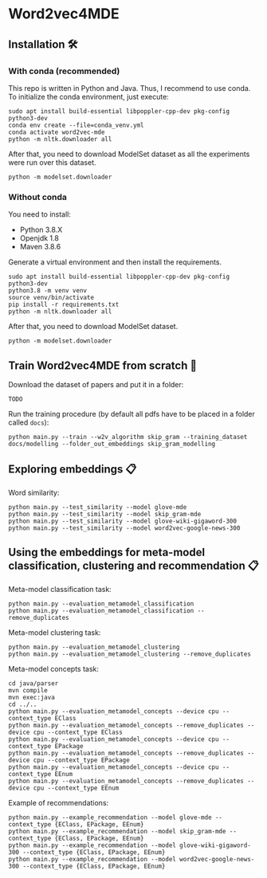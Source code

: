 # Word2vec4MDE

## Installation 🛠

### With conda (recommended)

This repo is written in Python and Java. Thus, I recommend to use conda. To initialize the conda environment,
just execute:
```shell
sudo apt install build-essential libpoppler-cpp-dev pkg-config python3-dev
conda env create --file=conda_venv.yml
conda activate word2vec-mde
python -m nltk.downloader all
```

After that, you need to download ModelSet dataset as all the experiments were run over this dataset.
```shell
python -m modelset.downloader
```

### Without conda

You need to install:
- Python 3.8.X
- Openjdk 1.8
- Maven 3.8.6

Generate a virtual environment and then install the requirements.

```shell
sudo apt install build-essential libpoppler-cpp-dev pkg-config python3-dev
python3.8 -m venv venv
source venv/bin/activate
pip install -r requirements.txt
python -m nltk.downloader all
```

After that, you need to download ModelSet dataset.
```shell
python -m modelset.downloader
```

## Train Word2vec4MDE from scratch 🚀

Download the dataset of papers and put it in a folder:
```shell
TODO
```

Run the training procedure (by default all pdfs have to be placed in a folder called `docs`):
```shell
python main.py --train --w2v_algorithm skip_gram --training_dataset docs/modelling --folder_out_embeddings skip_gram_modelling
```

## Exploring embeddings 📋

Word similarity:
```shell
python main.py --test_similarity --model glove-mde
python main.py --test_similarity --model skip_gram-mde
python main.py --test_similarity --model glove-wiki-gigaword-300
python main.py --test_similarity --model word2vec-google-news-300
```

## Using the embeddings for meta-model classification, clustering and recommendation 📋

Meta-model classification task:
```shell
python main.py --evaluation_metamodel_classification
python main.py --evaluation_metamodel_classification --remove_duplicates
```

Meta-model clustering task:
```shell
python main.py --evaluation_metamodel_clustering
python main.py --evaluation_metamodel_clustering --remove_duplicates
```

Meta-model concepts task:
```shell
cd java/parser
mvn compile
mvn exec:java
cd ../..
python main.py --evaluation_metamodel_concepts --device cpu --context_type EClass
python main.py --evaluation_metamodel_concepts --remove_duplicates --device cpu --context_type EClass
python main.py --evaluation_metamodel_concepts --device cpu --context_type EPackage
python main.py --evaluation_metamodel_concepts --remove_duplicates --device cpu --context_type EPackage
python main.py --evaluation_metamodel_concepts --device cpu --context_type EEnum
python main.py --evaluation_metamodel_concepts --remove_duplicates --device cpu --context_type EEnum
```

Example of recommendations:
```shell
python main.py --example_recommendation --model glove-mde --context_type {EClass, EPackage, EEnum}
python main.py --example_recommendation --model skip_gram-mde --context_type {EClass, EPackage, EEnum}
python main.py --example_recommendation --model glove-wiki-gigaword-300 --context_type {EClass, EPackage, EEnum}
python main.py --example_recommendation --model word2vec-google-news-300 --context_type {EClass, EPackage, EEnum}
```
